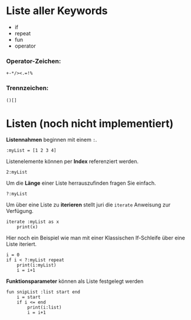 # Liste aller Keywords

* if
* repeat
* fun
* operator

### Operator-Zeichen:
```
+-*/><.=!%
```

### Trennzeichen:
```
()[]
```


# Listen (noch nicht implementiert)
**Listennahmen** beginnen mit einem ```:```.

```
:myList = [1 2 3 4]
```

Listenelemente können per **Index** referenziert werden.
```
2:myList
```

Um die **Länge** einer Liste herrauszufinden fragen Sie einfach.
```
?:myList
```

Um über eine Liste zu **iterieren** stellt juri die ```iterate``` Anweisung zur Verfügung.
```
iterate :myList as x
    print(x)
```

Hier noch ein Beispiel wie man mit einer Klassischen If-Schleife über eine Liste iteriert.
```
i = 0
if i < ?:myList repeat
    print(i:myList)
    i = i+1
```

**Funktionsparameter** können als Liste festgelegt werden
```
fun snipList :list start end
    i = start
    if i <= end
        print(i:list)
        i = i+1
```
